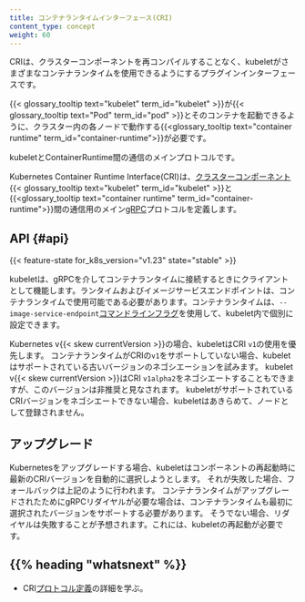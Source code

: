 ```yaml
---
title: コンテナランタイムインターフェース(CRI)
content_type: concept
weight: 60
---
```


<!-- overview -->

CRIは、クラスターコンポーネントを再コンパイルすることなく、kubeletがさまざまなコンテナランタイムを使用できるようにするプラグインインターフェースです。

{{< glossary_tooltip text="kubelet" term_id="kubelet" >}}が{{< glossary_tooltip text="Pod" term_id="pod" >}}とそのコンテナを起動できるように、クラスター内の各ノードで動作する{{<glossary_tooltip text="container runtime" term_id="container-runtime">}}が必要です。

kubeletとContainerRuntime間の通信のメインプロトコルです。

Kubernetes Container Runtime Interface(CRI)は、[クラスターコンポーネント](/ja/docs/concepts/overview/components/#node-components){{< glossary_tooltip text="kubelet" term_id="kubelet" >}}と{{<glossary_tooltip text="container runtime" term_id="container-runtime">}}間の通信用のメイン[gRPC](/ja/docs/concepts/overview/components/#node-components)プロトコルを定義します。

<!-- body -->

## API {#api}

{{< feature-state for_k8s_version="v1.23" state="stable" >}}

kubeletは、gRPCを介してコンテナランタイムに接続するときにクライアントとして機能します。ランタイムおよびイメージサービスエンドポイントは、コンテナランタイムで使用可能である必要があります。コンテナランタイムは、`--image-service-endpoint`[コマンドラインフラグ](/ja/docs/reference/command-line-tools-reference/kubelet)を使用して、kubelet内で個別に設定できます。

Kubernetes v{{< skew currentVersion >}}の場合、kubeletはCRI `v1`の使用を優先します。
コンテナランタイムがCRIの`v1`をサポートしていない場合、kubeletはサポートされている古いバージョンのネゴシエーションを試みます。
kubelet v{{< skew currentVersion >}}はCRI `v1alpha2`をネゴシエートすることもできますが、このバージョンは非推奨と見なされます。
kubeletがサポートされているCRIバージョンをネゴシエートできない場合、kubeletはあきらめて、ノードとして登録されません。

## アップグレード

Kubernetesをアップグレードする場合、kubeletはコンポーネントの再起動時に最新のCRIバージョンを自動的に選択しようとします。
それが失敗した場合、フォールバックは上記のように行われます。
コンテナランタイムがアップグレードされたためにgRPCリダイヤルが必要な場合は、コンテナランタイムも最初に選択されたバージョンをサポートする必要があります。
そうでない場合、リダイヤルは失敗することが予想されます。これには、kubeletの再起動が必要です。

## {{% heading "whatsnext" %}}

- CRI[プロトコル定義](https://github.com/kubernetes/cri-api/blob/c75ef5b/pkg/apis/runtime/v1/api.proto)の詳細を学ぶ。
